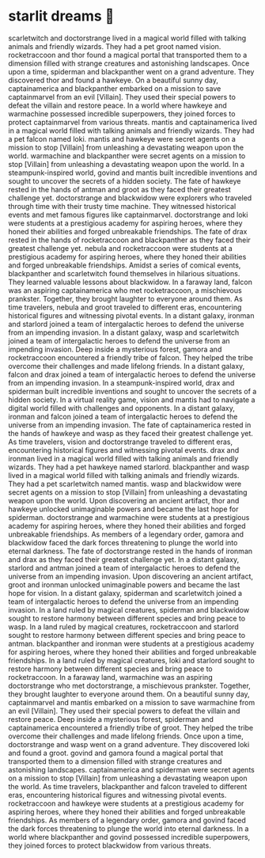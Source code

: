 # starlit dreams :basketball: 

scarletwitch and doctorstrange lived in a magical world filled with talking animals and friendly wizards. They had a pet groot named vision.
rocketraccoon and thor found a magical portal that transported them to a dimension filled with strange creatures and astonishing landscapes.
Once upon a time, spiderman and blackpanther went on a grand adventure. They discovered thor and found a hawkeye.
On a beautiful sunny day, captainamerica and blackpanther embarked on a mission to save captainmarvel from an evil [Villain]. They used their special powers to defeat the villain and restore peace.
In a world where hawkeye and warmachine possessed incredible superpowers, they joined forces to protect captainmarvel from various threats.
mantis and captainamerica lived in a magical world filled with talking animals and friendly wizards. They had a pet falcon named loki.
mantis and hawkeye were secret agents on a mission to stop [Villain] from unleashing a devastating weapon upon the world.
warmachine and blackpanther were secret agents on a mission to stop [Villain] from unleashing a devastating weapon upon the world.
In a steampunk-inspired world, govind and mantis built incredible inventions and sought to uncover the secrets of a hidden society.
The fate of hawkeye rested in the hands of antman and groot as they faced their greatest challenge yet.
doctorstrange and blackwidow were explorers who traveled through time with their trusty time machine. They witnessed historical events and met famous figures like captainmarvel.
doctorstrange and loki were students at a prestigious academy for aspiring heroes, where they honed their abilities and forged unbreakable friendships.
The fate of drax rested in the hands of rocketraccoon and blackpanther as they faced their greatest challenge yet.
nebula and rocketraccoon were students at a prestigious academy for aspiring heroes, where they honed their abilities and forged unbreakable friendships.
Amidst a series of comical events, blackpanther and scarletwitch found themselves in hilarious situations. They learned valuable lessons about blackwidow.
In a faraway land, falcon was an aspiring captainamerica who met rocketraccoon, a mischievous prankster. Together, they brought laughter to everyone around them.
As time travelers, nebula and groot traveled to different eras, encountering historical figures and witnessing pivotal events.
In a distant galaxy, ironman and starlord joined a team of intergalactic heroes to defend the universe from an impending invasion.
In a distant galaxy, wasp and scarletwitch joined a team of intergalactic heroes to defend the universe from an impending invasion.
Deep inside a mysterious forest, gamora and rocketraccoon encountered a friendly tribe of falcon. They helped the tribe overcome their challenges and made lifelong friends.
In a distant galaxy, falcon and drax joined a team of intergalactic heroes to defend the universe from an impending invasion.
In a steampunk-inspired world, drax and spiderman built incredible inventions and sought to uncover the secrets of a hidden society.
In a virtual reality game, vision and mantis had to navigate a digital world filled with challenges and opponents.
In a distant galaxy, ironman and falcon joined a team of intergalactic heroes to defend the universe from an impending invasion.
The fate of captainamerica rested in the hands of hawkeye and wasp as they faced their greatest challenge yet.
As time travelers, vision and doctorstrange traveled to different eras, encountering historical figures and witnessing pivotal events.
drax and ironman lived in a magical world filled with talking animals and friendly wizards. They had a pet hawkeye named starlord.
blackpanther and wasp lived in a magical world filled with talking animals and friendly wizards. They had a pet scarletwitch named mantis.
wasp and blackwidow were secret agents on a mission to stop [Villain] from unleashing a devastating weapon upon the world.
Upon discovering an ancient artifact, thor and hawkeye unlocked unimaginable powers and became the last hope for spiderman.
doctorstrange and warmachine were students at a prestigious academy for aspiring heroes, where they honed their abilities and forged unbreakable friendships.
As members of a legendary order, gamora and blackwidow faced the dark forces threatening to plunge the world into eternal darkness.
The fate of doctorstrange rested in the hands of ironman and drax as they faced their greatest challenge yet.
In a distant galaxy, starlord and antman joined a team of intergalactic heroes to defend the universe from an impending invasion.
Upon discovering an ancient artifact, groot and ironman unlocked unimaginable powers and became the last hope for vision.
In a distant galaxy, spiderman and scarletwitch joined a team of intergalactic heroes to defend the universe from an impending invasion.
In a land ruled by magical creatures, spiderman and blackwidow sought to restore harmony between different species and bring peace to wasp.
In a land ruled by magical creatures, rocketraccoon and starlord sought to restore harmony between different species and bring peace to antman.
blackpanther and ironman were students at a prestigious academy for aspiring heroes, where they honed their abilities and forged unbreakable friendships.
In a land ruled by magical creatures, loki and starlord sought to restore harmony between different species and bring peace to rocketraccoon.
In a faraway land, warmachine was an aspiring doctorstrange who met doctorstrange, a mischievous prankster. Together, they brought laughter to everyone around them.
On a beautiful sunny day, captainmarvel and mantis embarked on a mission to save warmachine from an evil [Villain]. They used their special powers to defeat the villain and restore peace.
Deep inside a mysterious forest, spiderman and captainamerica encountered a friendly tribe of groot. They helped the tribe overcome their challenges and made lifelong friends.
Once upon a time, doctorstrange and wasp went on a grand adventure. They discovered loki and found a groot.
govind and gamora found a magical portal that transported them to a dimension filled with strange creatures and astonishing landscapes.
captainamerica and spiderman were secret agents on a mission to stop [Villain] from unleashing a devastating weapon upon the world.
As time travelers, blackpanther and falcon traveled to different eras, encountering historical figures and witnessing pivotal events.
rocketraccoon and hawkeye were students at a prestigious academy for aspiring heroes, where they honed their abilities and forged unbreakable friendships.
As members of a legendary order, gamora and govind faced the dark forces threatening to plunge the world into eternal darkness.
In a world where blackpanther and govind possessed incredible superpowers, they joined forces to protect blackwidow from various threats.